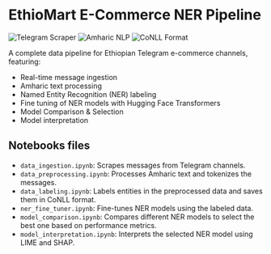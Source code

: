 # EthioMart E-Commerce NER Pipeline

![Telegram Scraper](https://img.shields.io/badge/Source-Telegram-blue)
![Amharic NLP](https://img.shields.io/badge/Language-Amharic-green)
![CoNLL Format](https://img.shields.io/badge/Format-CoNLL-orange)

A complete data pipeline for Ethiopian Telegram e-commerce channels, featuring:
- Real-time message ingestion
- Amharic text processing
- Named Entity Recognition (NER) labeling
- Fine tuning of NER models with Hugging Face Transformers
- Model Comparison & Selection
- Model interpretation 

## Notebooks files
- `data_ingestion.ipynb`: Scrapes messages from Telegram channels.
- `data_preprocessing.ipynb`: Processes Amharic text and tokenizes the messages.
- `data_labeling.ipynb`: Labels entities in the preprocessed data and saves them in CoNLL format.
- `ner_fine_tuner.ipynb`: Fine-tunes NER models using the labeled data.
- `model_comparison.ipynb`: Compares different NER models to select the best one based on performance metrics.
- `model_interpretation.ipynb`: Interprets the selected NER model using LIME and SHAP.


